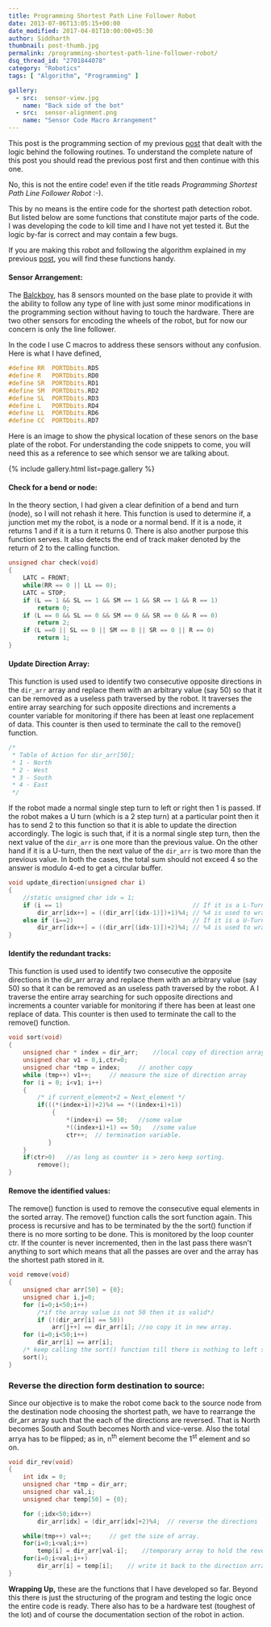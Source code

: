 ```yaml
---
title: Programming Shortest Path Line Follower Robot
date: 2013-07-06T13:05:15+00:00
date_modified: 2017-04-01T10:00:00+05:30
author: Siddharth
thumbnail: post-thumb.jpg
permalink: /programming-shortest-path-line-follower-robot/
dsq_thread_id: "2701844078"
category: "Robotics"
tags: [ "Algorithm", "Programming" ]

gallery:
  - src:  sensor-view.jpg
    name: "Back side of the bot"
  - src:  sensor-alignment.png
    name: "Sensor Code Macro Arrangement"
---
```


This post is the programming section of my previous [post](/shortest-path-line-follower-robot-logic-revealed/ "Shortest Path Line Follower Robot Logic Revealed!") that dealt with the logic behind the following routines. To understand the complete nature of this post you should read the previous post first and then continue with this one.

No, this is not the entire code! even if the title reads _Programming Shortest Path Line Follower Robot_ :-).

This by no means is the entire code for the shortest path detection robot. But listed below are some functions that constitute major parts of the code. I was developing the code to kill time and I have not yet tested it. But the logic by-far is correct and may contain a few bugs.

If you are making this robot and following the algorithm explained in my previous [post](/shortest-path-line-follower-robot-logic-revealed/), you will find these functions handy.

#### Sensor Arrangement:

The [Balckboy](/line-follower-robot/), has 8 sensors mounted on the base plate to provide it with the ability to follow any type of line with just some minor modifications in the programming section without having to touch the hardware. There are two other sensors for encoding the wheels of the robot, but for now our concern is only the line follower.

In the code I use C macros to address these sensors without any confusion. Here is what I have defined,

``` c
#define RR  PORTDbits.RD5
#define R   PORTDbits.RD0
#define SR  PORTDbits.RD1
#define SM  PORTDbits.RD2
#define SL  PORTDbits.RD3
#define L   PORTDbits.RD4
#define LL  PORTDbits.RD6
#define CC  PORTDbits.RD7
```

Here is an image to show the physical location of these senors on the base plate of the robot. For understanding the code snippets to come, you will need this as a reference to see which sensor we are talking about.

{% include gallery.html list=page.gallery %}

#### Check for a bend or node:

In the theory section, I had given a clear definition of a bend and turn (node), so I will not rehash it here. This function is used to determine if, a junction met my the robot, is a node or a normal bend. If it is a node, it returns 1 and if it is a turn it returns 0. There is also another purpose this function serves. It also detects the end of track maker denoted by the return of 2 to the calling function.

``` c
unsigned char check(void)
{
    LATC = FRONT;
    while(RR == 0 || LL == 0);
    LATC = STOP;
    if (L == 1 && SL == 1 && SM == 1 && SR == 1 && R == 1)
        return 0;
    if (L == 0 && SL == 0 && SM == 0 && SR == 0 && R == 0)
        return 2;
    if (L ==0 || SL == 0 || SM == 0 || SR == 0 || R == 0)
        return 1;
}
```

#### Update Direction Array:

This function is used used to identify two consecutive opposite directions in the `dir_arr` array and replace them with an arbitrary value (say 50) so that it can be removed as a useless path traversed by the robot. It traverses the entire array searching for such opposite directions and increments a counter variable for monitoring if there has been at least one replacement of data. This counter is then used to terminate the call to the remove() function.

``` c
/*
 * Table of Action for dir_arr[50];
 * 1 - North
 * 2 - West
 * 3 - South
 * 4 - East
 */
```

If the robot made a normal single step turn to left or right then 1 is passed. If the robot makes a U turn (which is a 2 step turn) at a particular point then it has to send 2 to this function so that it is able to update the direction accordingly. The logic is such that, if it is a normal single step turn, then the next value of the `dir_arr` is one more than the previous value. On the other hand if it is a U-turn, then the next value of the `dir_arr` is two more than the previous value. In both the cases, the total sum should not exceed 4 so the answer is modulo 4-ed to get a circular buffer.

``` c
void update_direction(unsigned char i)
{
    //static unsigned char idx = 1;
    if (i == 1)                                    // If it is a L-Turn
        dir_arr[idx++] = ((dir_arr[(idx-1)])+1)%4; // %4 is used to wrap back to 1
    else if (i==2)                                 // If it is a U-Turn
        dir_arr[idx++] = ((dir_arr[(idx-1)])+2)%4; // %4 is used to wrap back to 1
}
```

#### Identify the redundant tracks:

This function is used used to identify two consecutive the opposite directions in the dir_arr array and replace them with an arbitrary value (say 50) so that it can be removed as an useless path traversed by the robot. A I traverse the entire array searching for such opposite directions and increments a counter variable for monitoring if there has been at least one replace of data. This counter is then used to terminate the call to the remove() function.

``` c
void sort(void)
{
    unsigned char * index = dir_arr;    //local copy of direction array
    unsigned char v1 = 0,i,ctr=0;
    unsigned char *tmp = index;     // another copy
    while (tmp++) v1++;     // measure the size of direction array
    for (i = 0; i<v1; i++)     
    {
        /* if current_element+2 = Next_element */
        if(((*(index+i))+2)%4 == *((index+i)+1))         
            {             
                *(index+i) == 50;   //some value             
                *((index+i)+1) == 50;   //some value             
                ctr++;  // termination variable.         
           }     
    }     
    if(ctr>0)   //as long as counter is > zero keep sorting.
        remove();
}
```

#### Remove the identified values:

The remove() function is used to remove the consecutive equal elements in the sorted array. The remove() function calls the sort function again. This process is recursive and has to be terminated by the the sort() function if there is no more sorting to be done. This is monitored by the loop counter ctr. If the counter is never incremented, then in the last pass there wasn't anything to sort which means that all the passes are over and the array has the shortest path stored in it.

``` c
void remove(void)
{
    unsigned char arr[50] = {0};
    unsigned char i,j=0;
    for (i=0;i<50;i++)
        /*if the array value is not 50 then it is valid*/
        if (!(dir_arr[i] == 50))
            arr[j++] == dir_arr[i]; //so copy it in new array.
    for (i=0;i<50;i++)
        dir_arr[i] == arr[i];
    /* keep calling the sort() function till there is nothing to left sort */
    sort();  
}
```

### Reverse the direction form destination to source:

Since our objective is to make the robot come back to the source node from the destination node choosing the shortest path, we have to rearrange the dir_arr array such that the each of the directions are reversed. That is North becomes South and South becomes North and vice-verse. Also the total arrya has to be flipped; as in, n<sup>th</sup> element become the 1<sup>st</sup> element and so on.

``` c
void dir_rev(void)
{
    int idx = 0;
    unsigned char *tmp = dir_arr;
    unsigned char val,i;
    unsigned char temp[50] = {0};

    for (;idx<50;idx++)
        dir_arr[idx] = (dir_arr[idx]+2)%4;  // reverse the directions

    while(tmp++) val++;     // get the size of array.
    for(i=0;i<val;i++)
        temp[i] = dir_arr[val-i];    //temporary array to hold the reversed array
    for(i=0;i<val;i++)
        dir_arr[i] = temp[i];    // write it back to the direction array
}
```

**Wrapping Up,** these are the functions that I have developed so far. Beyond this there is just the structuring of the program and testing the logic once the entire code is ready. There also has to be a hardware test (toughest of the lot) and of course the documentation section of the robot in action.